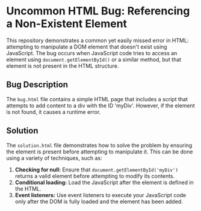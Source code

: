 # Uncommon HTML Bug: Referencing a Non-Existent Element

This repository demonstrates a common yet easily missed error in HTML: attempting to manipulate a DOM element that doesn't exist using JavaScript.  The bug occurs when JavaScript code tries to access an element using `document.getElementById()` or a similar method, but that element is not present in the HTML structure.

## Bug Description

The `bug.html` file contains a simple HTML page that includes a script that attempts to add content to a div with the ID 'myDiv'. However, if the element is not found, it causes a runtime error.

## Solution

The `solution.html` file demonstrates how to solve the problem by ensuring the element is present before attempting to manipulate it. This can be done using a variety of techniques, such as:

1. **Checking for null:** Ensure that `document.getElementById('myDiv')` returns a valid element before attempting to modify its contents.
2. **Conditional loading:** Load the JavaScript after the element is defined in the HTML.
3. **Event listeners:** Use event listeners to execute your JavaScript code only after the DOM is fully loaded and the element has been added.